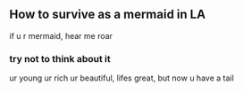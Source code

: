 ## How to survive as a mermaid in LA

if u r mermaid, hear me roar

### try not to think about it

ur young ur rich ur beautiful, lifes great, but now u have a tail
